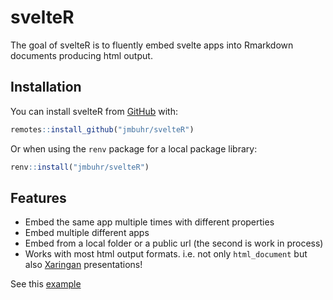 # svelteR

<!-- badges: start -->
<!-- badges: end -->

The goal of svelteR is to fluently embed svelte apps into Rmarkdown
documents producing html output.

## Installation

You can install svelteR from [GitHub](https://github.com/) with:

``` r
remotes::install_github("jmbuhr/svelteR")
```

Or when using the `renv` package for a local package library:

``` r
renv::install("jmbuhr/svelteR")
```

## Features

-   Embed the same app multiple times with different properties
-   Embed multiple different apps
-   Embed from a local folder or a public url (the second is work in
    process)
-   Works with most html output formats. i.e. not only `html_document`
    but also [Xaringan](https://github.com/yihui/xaringan)
    presentations!

See this
[example](https://jmbuhr.de/svelteR/articles/svelteR.html#demo-time-)

